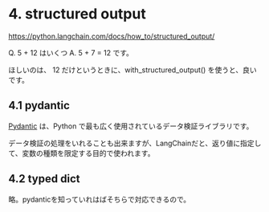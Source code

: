 # 4. structured output

https://python.langchain.com/docs/how_to/structured_output/

Q. 5 + 12 はいくつ
A. 5 + 7 = 12 です。

ほしいのは、 12 だけというときに、with_structured_output() を使うと、良いです。


## 4.1 pydantic

[Pydantic](https://docs.pydantic.dev/) は、Python で最も広く使用されているデータ検証ライブラリです。

データ検証の処理をいれることも出来ますが、LangChainだと、返り値に指定して、変数の種類を限定する目的で使われます。


## 4.2 typed dict
略。pydanticを知っていれはばそちらで対応できるので。
